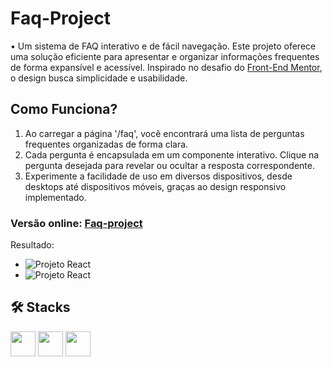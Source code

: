 # Faq-Project

• Um sistema de FAQ interativo e de fácil navegação. Este projeto oferece uma solução eficiente para apresentar e organizar informações frequentes de forma expansível e acessível. Inspirado no desafio do [Front-End Mentor](https://www.frontendmentor.io/challenges/faq-accordion-wyfFdeBwBz), o design busca simplicidade e usabilidade.

## **Como Funciona?**

1. Ao carregar a página '/faq', você encontrará uma lista de perguntas frequentes organizadas de forma clara.
2. Cada pergunta é encapsulada em um componente interativo. Clique na pergunta desejada para revelar ou ocultar a resposta correspondente.
3. Experimente a facilidade de uso em diversos dispositivos, desde desktops até dispositivos móveis, graças ao design responsivo implementado.

### Versão online: [Faq-project](https://faq-project-nu.vercel.app/)

Resultado:

- ![Projeto React](https://i.imgur.com/W2TTvKs.png)
- ![Projeto React](https://i.imgur.com/RlSXnGk.png)

## 🛠️ Stacks

<img src="https://cdn.jsdelivr.net/gh/devicons/devicon/icons/nextjs/nextjs-line.svg" width="40" height="40" /> <img src="https://cdn.jsdelivr.net/gh/devicons/devicon/icons/typescript/typescript-original.svg" width="40" height="40" /> <img src="https://cdn.jsdelivr.net/gh/devicons/devicon/icons/tailwindcss/tailwindcss-plain.svg" width="40" height="40"  />
